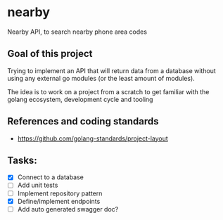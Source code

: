 # nearby
Nearby API, to search nearby phone area codes

## Goal of this project
Trying to implement an API that will return data from a database without using any external go modules 
(or the least amount of modules). 

The idea is to work on a project from a scratch to get familiar with the golang ecosystem, development cycle and tooling 

## References and coding standards
* https://github.com/golang-standards/project-layout

## Tasks:
- [x] Connect to a database
- [ ] Add unit tests
- [ ] Implement repository pattern
- [x] Define/implement endpoints
- [ ] Add auto generated swagger doc?
